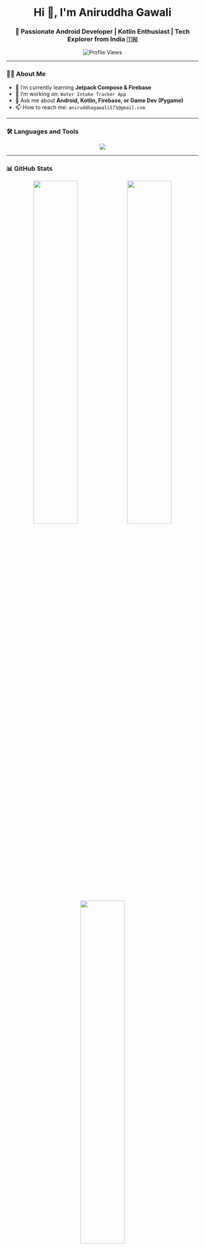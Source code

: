 <h1 align="center">Hi 👋, I'm Aniruddha Gawali</h1>
<h3 align="center">🚀 Passionate Android Developer | Kotlin Enthusiast | Tech Explorer from India 🇮🇳</h3>

<p align="center">
  <img src="https://komarev.com/ghpvc/?username=aniruddha-gawali&label=Profile%20views&color=0e75b6&style=flat" alt="Profile Views" />
</p>

---

### 👨‍💻 About Me

- 🌱 I’m currently learning **Jetpack Compose & Firebase**
- 🔭 I’m working on: `Water Intake Tracker App`
- 💬 Ask me about **Android, Kotlin, Firebase, or Game Dev (Pygame)**
- 📫 How to reach me: `aniruddhagawali573@gmail.com`
  
---

### 🛠️ Languages and Tools

<p align="center">
  <img src="https://skillicons.dev/icons?i=androidstudio,kotlin,java,python,git,github,firebase,figma,linux" />
</p>

---

### 📊 GitHub Stats

<p align="center">
  <img width="48%" src="https://github-readme-stats.vercel.app/api?username=aniruddha-3540&show_icons=true&theme=tokyonight" />
  <img width="48%" src="https://github-readme-streak-stats.herokuapp.com/?user=aniruddha-3540&theme=tokyonight" />
</p>

<p align="center">
  <img width="48%" src="https://github-readme-stats.vercel.app/api/top-langs/?username=aniruddha-3540&layout=compact&theme=tokyonight" />
</p>

---

### 🌐 Connect with Me

<p align="center">
  <a href="https://www.linkedin.com/in/aniruddha-gawali-52864a346" target="_blank">
    <img src="https://skillicons.dev/icons?i=linkedin" height="50" />
  </a>
  &nbsp;
  <a href="mailto:aniruddhagawali573@gmail.com" target="_blank">
    <img src="https://skillicons.dev/icons?i=gmail" height="50" />
  </a>
</p>

---

<p align="center">
  Made with ❤️ by <strong>Aniruddha</strong>
</p>

